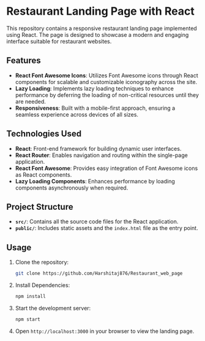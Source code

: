 # Restaurant Landing Page with React

This repository contains a responsive restaurant landing page implemented using React. The page is designed to showcase a modern and engaging interface suitable for restaurant websites.

## Features

- **React Font Awesome Icons**: Utilizes Font Awesome icons through React components for scalable and customizable iconography across the site.
- **Lazy Loading**: Implements lazy loading techniques to enhance performance by deferring the loading of non-critical resources until they are needed.
- **Responsiveness**: Built with a mobile-first approach, ensuring a seamless experience across devices of all sizes.

## Technologies Used

- **React**: Front-end framework for building dynamic user interfaces.
- **React Router**: Enables navigation and routing within the single-page application.
- **React Font Awesome**: Provides easy integration of Font Awesome icons as React components.
- **Lazy Loading Components**: Enhances performance by loading components asynchronously when required.

## Project Structure

- **`src/`**: Contains all the source code files for the React application.
- **`public/`**: Includes static assets and the `index.html` file as the entry point.

## Usage

1. Clone the repository:
   ```bash
   git clone https://github.com/Harshitaj876/Restaurant_web_page
2. Install Dependencies:
   ```bash
   npm install
3. Start the development server:
   ```bash
   npm start
4. Open ```http://localhost:3000``` in your browser to view the landing page.
